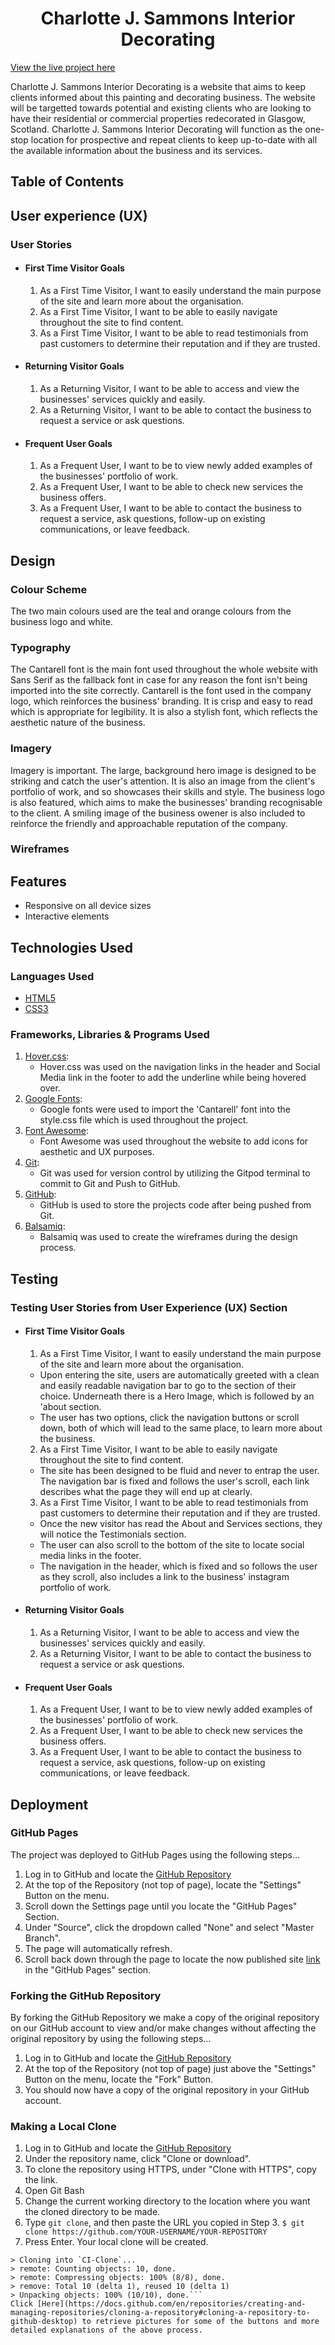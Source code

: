 <h1 align="center">Charlotte J. Sammons Interior Decorating</h1>

[View the live project here](link)

Charlotte J. Sammons Interior Decorating is a website that aims to keep clients informed about this painting and decorating business. The website will be targetted towards potential and existing clients who are looking to have their residential or commercial properties redecorated in Glasgow, Scotland. Charlotte J. Sammons Interior Decorating will function as the one-stop location for prospective and repeat clients to keep up-to-date with all the available information about the business and its services.

## Table of Contents

## User experience (UX)

### User Stories
- #### First Time Visitor Goals
    1. As a First Time Visitor, I want to easily understand the main purpose of the site and learn more about the organisation.
    2. As a First Time Visitor, I want to be able to easily navigate throughout the site to find content.
    3. As a First Time Visitor, I want to be able to read testimonials from past customers to determine their reputation and if they are trusted.
- #### Returning Visitor Goals
    1. As a Returning Visitor, I want to be able to access and view the businesses' services quickly and easily.
    2. As a Returning Visitor, I want to be able to contact the business to request a service or ask questions.
- #### Frequent User Goals
    1. As a Frequent User, I want to be to view newly added examples of the businesses' portfolio of work.
    2. As a Frequent User, I want to be able to check new services the business offers.
    2. As a Frequent User, I want to be able to contact the business to request a service, ask questions, follow-up on existing communications, or leave feedback.
## Design
### Colour Scheme
The two main colours used are the teal and orange colours from the business logo and white.
### Typography
The Cantarell font is the main font used throughout the whole website with Sans Serif as the fallback font in case for any reason the font isn't being imported into the site correctly. Cantarell is the font used in the company logo, which reinforces the business' branding. It is crisp and easy to read which is appropriate for legibility. It is also a stylish font, which reflects the aesthetic nature of the business. 
### Imagery
Imagery is important. The large, background hero image is designed to be striking and catch the user's attention. It is also an image from the client's portfolio of work, and so showcases their skills and style. The business logo is also featured, which aims to make the businesses' branding recognisable to the client. A smiling image of the business owener is also included to reinforce the friendly and approachable reputation of the company. 

### Wireframes

## Features 
- Responsive on all device sizes
- Interactive elements

## Technologies Used

### Languages Used
- [HTML5](https://en.wikipedia.org/wiki/HTML5)
- [CSS3](https://en.wikipedia.org/wiki/CSS)

### Frameworks, Libraries & Programs Used
1. [Hover.css](https://ianlunn.github.io/Hover/):
    - Hover.css was used on the navigation links in the header and Social Media link in the footer to add the underline while being hovered over.
2. [Google Fonts](https://fonts.google.com/):
    - Google fonts were used to import the 'Cantarell' font into the style.css file which is used throughout the project.
3. [Font Awesome](https://fontawesome.com/):
    - Font Awesome was used throughout the website to add icons for aesthetic and UX purposes.
4. [Git](https://git-scm.com/):
    - Git was used for version control by utilizing the Gitpod terminal to commit to Git and Push to GitHub.
5. [GitHub](https://github.com/):
    - GitHub is used to store the projects code after being pushed from Git.
6. [Balsamiq](https://balsamiq.com/):
    - Balsamiq was used to create the wireframes during the design process.
## Testing
### Testing User Stories from User Experience (UX) Section
- #### First Time Visitor Goals
    1. As a First Time Visitor, I want to easily understand the main purpose of the site and learn more about the organisation.
    - Upon entering the site, users are automatically greeted with a clean and easily readable navigation bar to go to the section of their choice. Underneath there is a Hero Image, which is followed by an 'about section.
    - The user has two options, click the navigation buttons or scroll down, both of which will lead to the same place, to learn more about the business.
    2. As a First Time Visitor, I want to be able to easily navigate throughout the site to find content.
    - The site has been designed to be fluid and never to entrap the user. The navigation bar is fixed and follows the user's scroll, each link describes what the page they will end up at clearly.
    3. As a First Time Visitor, I want to be able to read testimonials from past customers to determine their reputation and if they are trusted.
    - Once the new visitor has read the About and Services sections, they will notice the Testimonials section.
    - The user can also scroll to the bottom of the site to locate social media links in the footer. 
    - The navigation in the header, which is fixed and so follows the user as they scroll, also includes a link to the business' instagram portfolio of work.
- #### Returning Visitor Goals
    1. As a Returning Visitor, I want to be able to access and view the businesses' services quickly and easily.
    2. As a Returning Visitor, I want to be able to contact the business to request a service or ask questions.
- #### Frequent User Goals
    1. As a Frequent User, I want to be to view newly added examples of the businesses' portfolio of work.
    2. As a Frequent User, I want to be able to check new services the business offers.
    2. As a Frequent User, I want to be able to contact the business to request a service, ask questions, follow-up on existing communications, or leave feedback.
## Deployment
### GitHub Pages
The project was deployed to GitHub Pages using the following steps...
1. Log in to GitHub and locate the [GitHub Repository](https://github.com/)
2. At the top of the Repository (not top of page), locate the "Settings" Button on the menu.
3. Scroll down the Settings page until you locate the "GitHub Pages" Section.
4. Under "Source", click the dropdown called "None" and select "Master Branch".
5. The page will automatically refresh.
6. Scroll back down through the page to locate the now published site [link](https://github.com/) in the "GitHub Pages" section.

### Forking the GitHub Repository
By forking the GitHub Repository we make a copy of the original repository on our GitHub account to view and/or make changes without affecting the original repository by using the following steps...
1. Log in to GitHub and locate the [GitHub Repository](https://github.com/)
2. At the top of the Repository (not top of page) just above the "Settings" Button on the menu, locate the "Fork" Button.
3. You should now have a copy of the original repository in your GitHub account.

### Making a Local Clone
1. Log in to GitHub and locate the [GitHub Repository](https://github.com/)
2. Under the repository name, click "Clone or download".
3. To clone the repository using HTTPS, under "Clone with HTTPS", copy the link.
4. Open Git Bash
5. Change the current working directory to the location where you want the cloned directory to be made.
6. Type ```git clone```, and then paste the URL you copied in Step 3.
```$ git clone https://github.com/YOUR-USERNAME/YOUR-REPOSITORY```
7. Press Enter. Your local clone will be created.
```$ git clone https://github.com/YOUR-USERNAME/YOUR-REPOSITORY
> Cloning into `CI-Clone`...
> remote: Counting objects: 10, done.
> remote: Compressing objects: 100% (8/8), done.
> remove: Total 10 (delta 1), reused 10 (delta 1)
> Unpacking objects: 100% (10/10), done.```
Click [Here](https://docs.github.com/en/repositories/creating-and-managing-repositories/cloning-a-repository#cloning-a-repository-to-github-desktop) to retrieve pictures for some of the buttons and more detailed explanations of the above process.







